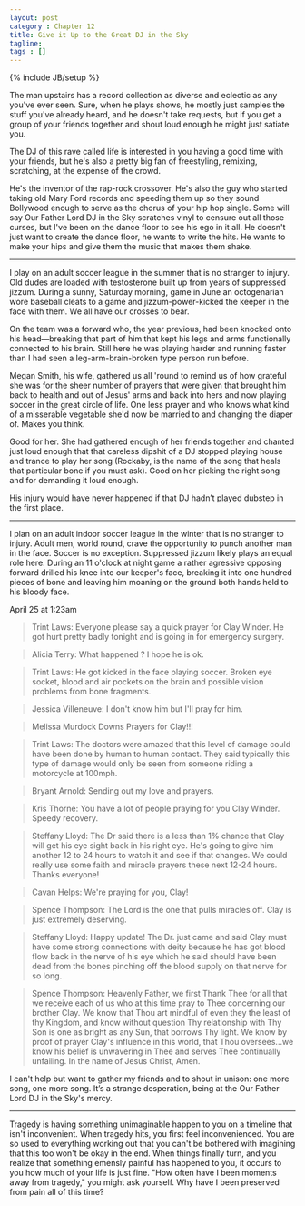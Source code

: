 ```yaml
---
layout: post
category : Chapter 12
title: Give it Up to the Great DJ in the Sky
tagline:
tags : []
---
```

{% include JB/setup %}

The man upstairs has a record collection as diverse and eclectic as any you've ever seen. Sure, when he plays shows, he mostly just samples the stuff you've already heard, and he doesn't take requests, but if you get a group of your friends together and shout loud enough he might just satiate you.

The DJ of this rave called life is interested in you having a good time with your friends, but he's also a pretty big fan of freestyling, remixing, scratching, at the expense of the crowd.

He's the inventor of the rap-rock crossover. He's also the guy who started taking old Mary Ford records and speeding them up so they sound Bollywood enough to serve as the chorus of your hip hop single. Some will say Our Father Lord DJ in the Sky scratches vinyl to censure out all those curses, but I've been on the dance floor to see his ego in it all. He doesn't just want to create the dance floor, he wants to write the hits. He wants to make your hips and give them the music that makes them shake.

-----------------

I play on an adult soccer league in the summer that is no stranger to injury. Old dudes are loaded with testosterone built up from years of suppressed jizzum. During a sunny, Saturday morning, game in June an octogenarian wore baseball cleats to a game and jizzum-power-kicked the keeper in the face with them. We all have our crosses to bear.

On the team was a forward who, the year previous, had been knocked onto his head—breaking that part of him that kept his legs and arms functionally connected to his brain. Still here he was playing harder and running faster than I had seen a leg-arm-brain-broken type person run before. 

Megan Smith, his wife, gathered us all 'round to remind us of how grateful she was for the sheer number of prayers that were given that brought him back to health and out of Jesus' arms and back into hers and now playing soccer in the great circle of life. One less prayer and who knows what kind of a misserable vegetable she'd now be married to and changing the diaper of. Makes you think.

Good for her. She had gathered enough of her friends together and chanted just loud enough that that careless dipshit of a DJ stopped playing house and trance to play her song (Rockaby, is the name of the song that heals that particular bone if you must ask). Good on her picking the right song and for demanding it loud enough.

His injury would have never happened if that DJ hadn’t played dubstep in the first place.

---------

I plan on an adult indoor soccer league in the winter that is no stranger to injury. Adult men, world round, crave the opportunity to punch another man in the face. Soccer is no exception.   Suppressed jizzum likely plays an equal role here. During an 11 o'clock at night game a rather agressive opposing forward drilled his knee into our keeper's face, breaking it into one hundred pieces of bone and leaving him moaning on the ground both hands held to his bloody face.

April 25 at 1:23am

> Trint Laws: Everyone please say a quick prayer for Clay Winder. He got hurt pretty badly tonight and is going in for emergency surgery.

> Alicia Terry: What happened ? I hope he is ok.

> Trint Laws: He got kicked in the face playing soccer. Broken eye socket, blood and air pockets on the brain and possible vision problems from bone fragments.

> Jessica Villeneuve: I don't know him but I'll pray for him.

> Melissa Murdock Downs Prayers for Clay!!!

> Trint Laws: The doctors were amazed that this level of damage could have been done by human to human contact. They said typically this type of damage would only be seen from someone riding a motorcycle at 100mph.

> Bryant Arnold: Sending out my love and prayers.

> Kris Thorne: You have a lot of people praying for you Clay Winder. Speedy recovery.

> Steffany Lloyd: The Dr said there is a less than 1% chance that Clay will get his eye sight back in his right eye. He's going to give him another 12 to 24 hours to watch it and see if that changes. We could really use some faith and miracle prayers these next 12-24 hours. Thanks everyone!

> Cavan Helps: We're praying for you, Clay!

> Spence Thompson: The Lord is the one that pulls miracles off. Clay is just extremely deserving.

> Steffany Lloyd: Happy update! The Dr. just came and said Clay must have some strong connections with deity because he has got blood flow back in the nerve of his eye which he said should have been dead from the bones pinching off the blood supply on that nerve for so long.

> Spence Thompson: Heavenly Father, we first Thank Thee for all that we receive each of us who at this time pray to Thee concerning our brother Clay. We know that Thou art mindful of even they the least of thy Kingdom, and know without question Thy relationship with Thy Son is one as bright as any Sun, that borrows Thy light. We know by proof of prayer Clay's influence in this world, that Thou oversees...we know his belief is unwavering in Thee and serves Thee continually unfailing. In the name of Jesus Christ, Amen.

I can't help but want to gather my friends and to shout in unison: one more song, one more song. It’s a strange desperation, being at the Our Father Lord DJ in the Sky's mercy.

---------

Tragedy is having something unimaginable happen to you on a timeline that isn't inconvenient. When tragedy hits, you first feel inconvenienced. You are so used to everything working out that you can't be bothered with imagining that this too won't be okay in the end. When things finally turn, and you realize that something emensly painful has happened to you, it occurs to you how much of your life is just fine. "How often have I been moments away from tragedy," you might ask yourself. Why have I been preserved from pain all of this time?
